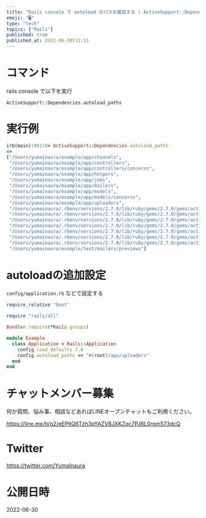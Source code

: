 ```yaml
---
title: "Rails console で autoload のパスを確認する ( ActiveSupport::Dependencies.autolo"
emoji: "🖥"
type: "tech"
topics: ["Rails"]
published: true
published_at: 2022-06-30t12:13
---
```


# コマンド

rails console で以下を実行

```
ActiveSupport::Dependencies.autoload_paths
```




# 実行例

```rb
irb(main):001:0> ActiveSupport::Dependencies.autoload_paths
=>
["/Users/yumainaura/example/app/channels",
 "/Users/yumainaura/example/app/controllers",
 "/Users/yumainaura/example/app/controllers/concerns",
 "/Users/yumainaura/example/app/helpers",
 "/Users/yumainaura/example/app/jobs",
 "/Users/yumainaura/example/app/mailers",
 "/Users/yumainaura/example/app/models",
 "/Users/yumainaura/example/app/models/concerns",
 "/Users/yumainaura/example/app/uploaders",
 "/Users/yumainaura/.rbenv/versions/2.7.0/lib/ruby/gems/2.7.0/gems/actionmailbox-7.0.2.4/app/controllers",
 "/Users/yumainaura/.rbenv/versions/2.7.0/lib/ruby/gems/2.7.0/gems/actionmailbox-7.0.2.4/app/jobs",
 "/Users/yumainaura/.rbenv/versions/2.7.0/lib/ruby/gems/2.7.0/gems/actionmailbox-7.0.2.4/app/models",
 "/Users/yumainaura/.rbenv/versions/2.7.0/lib/ruby/gems/2.7.0/gems/activestorage-7.0.2.4/app/controllers",
 "/Users/yumainaura/.rbenv/versions/2.7.0/lib/ruby/gems/2.7.0/gems/activestorage-7.0.2.4/app/controllers/concerns",
 "/Users/yumainaura/.rbenv/versions/2.7.0/lib/ruby/gems/2.7.0/gems/activestorage-7.0.2.4/app/jobs",
 "/Users/yumainaura/.rbenv/versions/2.7.0/lib/ruby/gems/2.7.0/gems/activestorage-7.0.2.4/app/models",
 "/Users/yumainaura/example/test/mailers/previews"]

```

# autoloadの追加設定

`config/application.rb` などで設定する

```rb
require_relative "boot"

require "rails/all"

Bundler.require(*Rails.groups)

module Example
  class Application < Rails::Application
    config.load_defaults 7.0
    config.autoload_paths << "#{root}/app/uploaders"
  end
end

```

<!-- Update From Qiita API -->

# チャットメンバー募集


何か質問、悩み事、相談などあればLINEオープンチャットもご利用ください。

https://line.me/ti/g2/eEPltQ6Tzh3pYAZV8JXKZqc7PJ6L0rpm573dcQ





# Twitter


https://twitter.com/YumaInaura


<!-- Update From Qiita API -->



# 公開日時

2022-06-30
